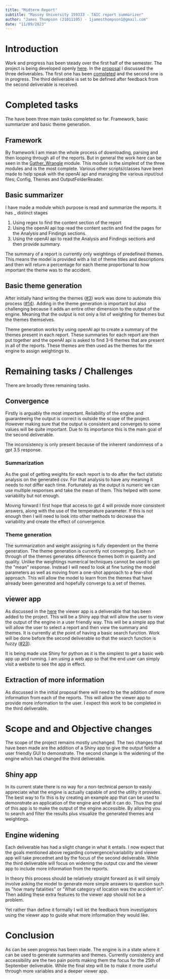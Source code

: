```yaml
---
title: "Midterm Report"
subtitle: "Massey University 159333 - TAIC report summarizer"
author: "James Thompson (21011195) - 1jamesthompson1@gmail.com"
date: "11/09/2023"
---
```


# Introduction

Work and progress has been steady over the first half of the semester. The project is being developed openly [here](https://github.com/1jamesthompson1/TAIC-report-summary). In the [proposal](https://github.com/1jamesthompson1/TAIC-report-summary/blob/76590fc686d17bcf005f579d87f05c911150419b/Uni%20project%20documents/Proposal.pdf) I discussed the three deliverables. The first one has been [completed](https://github.com/1jamesthompson1/TAIC-report-summary/releases/tag/Basic) and the second one is in progress. The third deliverable is set to be defined after feedback from the second deliverable is received.

# Completed tasks

The have been three main tasks completed so far. Framework, basic summarizer and basic theme generation.

## Framework

By framework I am mean the whole process of downloading, parsing and then looping through all of the reports. But in general the work here can be seen in the [Gather_Wrangle](https://github.com/1jamesthompson1/TAIC-report-summary/tree/76590fc686d17bcf005f579d87f05c911150419b/engine/Gather_Wrangle) module. This module is the simplest of the three modules and is the most complete. Various other scripts/classes have been made to help speak with the openAI api and managing the various input/out files; Config, Themes and OutputFolderReader.

## Basic summarizer

I have made a module  which purpose is read and summarize the reports. It has _ distinct stages
1. Using regex to find the content section of the report
2. Using the openAI api top read the content sectin and find the pages for the Analysis and Findings sections.
3. Using the openAI api to read the Analysis and Findings sections and then provide summary.

The summary of a report is currently only weightings of predefined themes. This means the model is provided with a list of theme titles and descriptions and then will return a percentage for each theme proportional to how important the theme was to the accident.

## Basic theme generation

After initially hand writing the themes 
([#3](https://github.com/1jamesthompson1/TAIC-report-summary/issues/3)) work was done to automate this process ([#14](https://github.com/1jamesthompson1/TAIC-report-summary/issues/14)). Adding in the theme generation is important but also challenging because it adds an entire other dimension to the output of the engine. Meaning that the output is not only a list of weighting for themes but the themes themselves.

Theme generation works by using openAI api to create a summary of the themes present in each report. These summaries for each report are then put together and the openAI api is asked to find 3-6 themes that are present in all of the reports. These themes are then used as the themes for the engine to assign weightings to.

# Remaining tasks / Challenges

There are broadly three remaining tasks. 

## Convergence

Firstly is arguably the most important. Reliability of the engine and guaranteeing the output is correct is outside the scope of the project. However making sure that the output is consistent and converges to some values will be quite important. Due to its importance this is the main goal of the second deliverable.

The inconsistency is only present because of the inherent randomness of a gpt 3.5 response.

### Summarization

As the goal of getting weights for each report is to do after the fact statistic analysis on the generated csv. For that analysis to have any meaning it needs to not differ each time. Fortunately as the output is numeric we can use multiple responses and take the mean of them. This helped with some variability but not enough.

Moving forward I first hope that access to gpt 4 will provide more consistent answers, along with the use of the temperature parameter. If this is not enough then I will need to look into other methods to decrease the variability and create the effect of convergence.

### Theme generation

The summarization and weight assigning is fully dependent on the theme generation. The theme generation is currently not converging. Each run through of the themes generates difference themes both in quantity and quality. Unlike the weightings numerical techniques cannot be used to get the "mean" response. Instead I will need to look at fine tuning the model parameters as well as moving from a one-shot approach to a few-shot approach. This will allow the model to learn from the themes that have already been generated and hopefully converge to a set of themes.

## viewer app

As discussed in the [here](#shiny-app) the viewer app is a deliverable that has been added to the project. This will be a Shiny app that will allow the user to view the output of the engine in a user friendly way. This will be a simple app that will allow the user to select a report and then view the summary and themes. It is currently at the point of having a basic search function. Work will be done before the second deliverable so that the search function is fuzzy ([#23](https://github.com/1jamesthompson1/TAIC-report-summary/issues/23)).

It is being made use Shiny for python as it is the simplest to get a basic web app up and running. I am using a web app so that the end user can simply visit a website to see the app in effect.

## Extraction of more information

As discussed in the initial proposal there will need to be the addition of more information from each of the reports. This will allow the viewer app to provide more information to the user. I expect this work to be completed in the third deliverable.

# Scope and and Objective changes

The scope of the project remains mostly unchanged. The two changes that have been made are the addition of a Shiny app to give the output folder a user friendly GUI to demonstrate. The second change is the widening of the engine which has changed the third deliverable.

## Shiny app

In its current state there is no way for a non-technical person to easily appreciate what the engine is actually capable of and the utility it provides. The best way to fix this is by creating an example app that can be used to demonstrate an application of the engine and what it can do. Thus the goal of this app is to make the output of the engine accessible. By allowing you to search and filter the results plus visualize the generated themes and weightings.

## Engine widening

Each deliverable has had a slight change in what it entails. I now expect that the goals mentioned above regarding convergence/variability and viewer app will take precednet and by the focus of the second deliverable. While the third deliverable will focus on widening the output csv and the viewer app to include more information from the reports.

In theory this process should be relatively straight forward as it will simply involve asking the model to generate more simple answers to question such as "how many fatalities" or "What category of location was the accident in". Then adding these extra features to the viewer app should not be a problem.

Yet rather than define it formally I will let the feedback from investigators using the viewer app to guide what more information they would like.

# Conclusion

As can be seen progress has been made. The engine is in a state where it can be used to generate summaries and themes. Currently consistency and accessibility are the two pain points making them the focus for the 25th of September deliverable. While the final step will be to make it more useful through more variables and a deeper viewer app. 